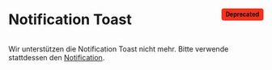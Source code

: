<div style="display: inline-flex; align-items: center; justify-content: space-between; width: 100%;">
    <h1>Notification Toast</h1>
    <img src="assets/deprecated.png" alt="Deprecated Component" />
</div>

Wir unterstützen die Notification Toast nicht mehr. Bitte verwende stattdessen den [Notification](?path=/docs/beta-components-notification--standard).